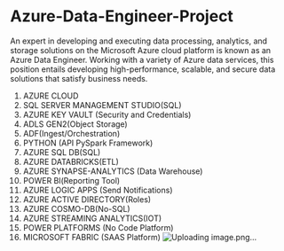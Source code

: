# Azure-Data-Engineer-Project
An expert in developing and executing data processing, analytics, and storage solutions on the Microsoft Azure cloud platform is known as an Azure Data Engineer. Working with a variety of Azure data services, this position entails developing high-performance, scalable, and secure data solutions that satisfy business needs.
1.	AZURE CLOUD
2.	SQL SERVER MANAGEMENT STUDIO(SQL)
3.	AZURE KEY VAULT (Security and Credentials)
4.	ADLS GEN2(Object Storage)
5.	ADF(Ingest/Orchestration)
6.	PYTHON (API PySpark Framework)
7.	AZURE SQL DB(SQL)
8.	AZURE DATABRICKS(ETL)
9.	AZURE SYNAPSE-ANALYTICS (Data Warehouse)
10.	POWER Bl(Reporting Tool)
11.	AZURE LOGIC APPS (Send Notifications)
12.	AZURE ACTIVE DIRECTORY(Roles)
13.	AZURE COSMO-DB(No-SQL)
14.	AZURE STREAMING ANALYTICS(IOT)
15.	POWER PLATFORMS (No Code Platform)
16.	MICROSOFT FABRIC (SAAS Platform)
![Uploading image.png…]([https://github.com/rganesh203/Azure-Data-Engineer-Project/blob/main/AzureDE.jpg?raw=true])
